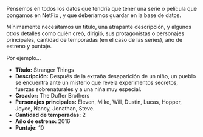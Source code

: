 Pensemos en todos los datos que tendría que tener una serie o película que pongamos en NetFix , y que deberíamos guardar en la base de datos. 

Mínimamente necesitamos un título, una atrapante descripción, y algunos otros detalles como quién creó, dirigió, sus protagonistas o personajes principales, cantidad de temporadas (en el caso de las series), año de estreno y puntaje. 

Por ejemplo...

* **Título:** Stranger Things
* **Descripción:** Después de la extraña desaparición de un niño, un pueblo se encuentra ante un misterio que revela experimentos secretos, fuerzas sobrenaturales y a una niña muy especial. 
* **Creador:** The Duffer Brothers
* **Personajes principales:** Eleven, Mike, Will, Dustin, Lucas, Hopper, Joyce, Nancy, Jonathan, Steve.
* **Cantidad de temporadas:** 2
* **Año de estreno:** 2016
* **Puntaje:** 10
